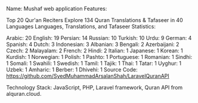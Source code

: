 Name: Mushaf web application
Features:

Top 20 Qur'an Reciters
Explore 134 Quran Translations & Tafaseer in 40 Languages
Languages, Translations, and Tafaseer Statistics:

Arabic: 20
English: 19
Persian: 14
Russian: 10
Turkish: 10
Urdu: 9
German: 4
Spanish: 4
Dutch: 3
Indonesian: 3
Albanian: 3
Bengali: 2
Azerbaijani: 2
Czech: 2
Malayalam: 2
French: 2
Hindi: 2
Italian: 1
Japanese: 1
Korean: 1
Kurdish: 1
Norwegian: 1
Polish: 1
Pashto: 1
Portuguese: 1
Romanian: 1
Sindhi: 1
Somali: 1
Swahili: 1
Swedish: 1
Tamil: 1
Tajik: 1
Thai: 1
Tatar: 1
Uyghur: 1
Uzbek: 1
Amharic: 1
Berber: 1
Dhivehi: 1
Source Code:
https://github.com/SyedMuhammadArsalanShah/LaravelQuranAPI

Technology Stack:
JavaScript, PHP, Laravel framework, Quran API from alquran.cloud.